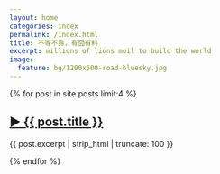 ```yaml
---
layout: home
categories: index
permalink: /index.html
title: 不等不靠，有囧有料
excerpt: millions of lions moil to build the world
image:
  feature: bg/1200x600-road-bluesky.jpg
---
```


<div class="tiles">

{% for post in site.posts limit:4 %}
    <div class="tile">
      <h2 class="post-title" itemprop="name"><a href="{{ site.url }}{{ post.url }}">► {{ post.title }}</a></h2>
      <p class="post-excerpt" itemprop="description">{{ post.excerpt | strip_html | truncate: 100 }}</p>
    </div><!-- /.tile -->
{% endfor %}

</div><!-- /.tiles -->



